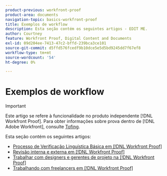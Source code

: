 ```yaml
---
product-previous: workfront-proof
product-area: documents
navigation-topic: basics-workfront-proof
title: Exemplos de workflow
description: Esta seção contém os seguintes artigos - EDIT ME.
author: Courtney
feature: Workfront Proof, Digital Content and Documents
exl-id: 09d204ee-7413-47c2-bffd-239bca3ce101
source-git-commit: d5ffd576fcedf9b10dce5e5d5bd9245dd7f67ef8
workflow-type: tm+mt
source-wordcount: '54'
ht-degree: 0%

---
```


# Exemplos de workflow

>[!IMPORTANT]
>
>Este artigo se refere à funcionalidade no produto independente [!DNL Workfront Proof]. Para obter informações sobre prova dentro de [!DNL Adobe Workfront], consulte [Tofing](../../../review-and-approve-work/proofing/proofing.md).

Esta seção contém os seguintes artigos:

* [Processo de Verificação Linguística Básica em [!DNL Workfront Proof]](../../../workfront-proof/wp-getstarted/workflow-examples/basic-proof-process.md)
* [Revisão interna e externa em [!DNL Workfront Proof]](../../../workfront-proof/wp-getstarted/workflow-examples/internal-external-review.md)
* [Trabalhar com designers e gerentes de projeto na [!DNL Workfront Proof]](../../../workfront-proof/wp-getstarted/workflow-examples/work-designers-project-managers.md)
* [Trabalhando com freelancers em [!DNL Workfront Proof]](../../../workfront-proof/wp-getstarted/workflow-examples/work-freelancers.md)
